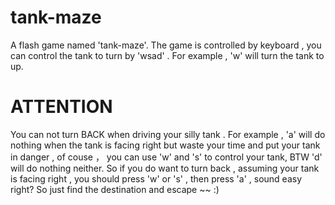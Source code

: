 # tank-maze
A flash game named 'tank-maze'.
The game is controlled by keyboard , you can control the tank to turn by 'wsad' . For example , 'w' will turn the tank to up.
# ATTENTION
You can not turn BACK when driving your silly tank . For example , 'a' will do nothing when the tank is facing right but waste your time and put your tank in danger , of couse ， you can use 'w' and 's' to control your tank, BTW 'd' will do nothing neither.
So if you do want to turn back , assuming your tank is facing right , you should press 'w' or 's' , then press 'a' , sound easy right?
So just find the destination and escape ~~ :)
